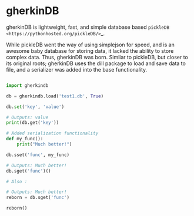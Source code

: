 # gherkinDB

gherkinDB is lightweight, fast, and simple database based `pickleDB <https://pythonhosted.org/pickleDB/>`_. 

While pickleDB went the way of using simplejson for speed, and is an awesome baby database for storing 
data, it lacked the ability to store complex data. Thus, gherkinDB was born. Similar to pickleDB, but closer
to its original roots; gherkinDB uses the dill package to load and save data to file, and a serializer was 
added into the base functionality. 


```python

import gherkindb

db = gherkindb.load('test1.db', True)

db.set('key', 'value')

# Outputs: value
print(db.get('key'))

# Added serialization functionality
def my_func():
    print("Much better!")

db.sset('func', my_func)

# Outputs: Much better!
db.sget('func')()

# Also :

# Outputs: Much better!
reborn = db.sget('func')

reborn()

```
